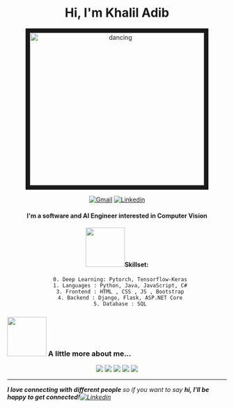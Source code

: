 <h1 align = "center"> Hi, I'm Khalil Adib</h1>

<p align = "center">
<a href='https://postimages.org/' target='_blank'><img src='https://i.postimg.cc/yNgHbJSB/computer.gif' border='10' alt='dancing' width="400" height="350"/></a>
</p>


<div align = "center">
 
<a href = "mailto:khaliladib11@gmail.com?subject = Feedback&body = Message" target='_blank'><img src='https://img.shields.io/badge/-gmail-novoforce?style=for-the-badge&logo=gmail&logoColor=white&color=red&labelColor=000000' border='0' alt='Gmail'/></a>
<a href='https://www.linkedin.com/in/khalil-adib/' target='_blank'><img src='https://img.shields.io/badge/-linkedin-novoforce?style=for-the-badge&logo=linkedin&logoColor=white&color=blue&labelColor=000000' border='0' alt='Linkedin'/></a>
 
 
</div>


<div align = "center">
  <h4>I'm a software and AI Engineer interested in Computer Vision </h4>
 
 <h4><img src="https://media.giphy.com/media/giEkKR58desN2ehLLR/giphy.gif" width="90">Skillset:</h4>
  
  ```
    0. Deep Learning: Pytorch, Tensorflow-Keras
    1. Languages : Python, Java, JavaScript, C#
    3. Frontend : HTML , CSS , JS , Bootstrap
    4. Backend : Django, Flask, ASP.NET Core
    5. Database : SQL
  ```
  
</div>
  

### <img src="https://media.giphy.com/media/QCQn6e5frpmm7bdTHI/giphy.gif" width="90"> A little more about me...  

<div align = "center">
  
![](http://github-profile-summary-cards.vercel.app/api/cards/profile-details?username=khaliladib11&theme=radical)
![](http://github-profile-summary-cards.vercel.app/api/cards/repos-per-language?username=khaliladib11&theme=radical)
![](http://github-profile-summary-cards.vercel.app/api/cards/most-commit-language?username=khaliladib11&theme=radical)
![](http://github-profile-summary-cards.vercel.app/api/cards/stats?username=khaliladib11&theme=radical)
![](http://github-profile-summary-cards.vercel.app/api/cards/productive-time?username=khaliladib11&theme=radical&utcOffset=8)
  
</div>

<hr/>

<em><b>I love connecting with different people</b> so if you want to say <b>hi, I'll be happy to get connected!</b><a href='https://www.linkedin.com/in/khalil-adib/' target='_blank'><img src='https://img.shields.io/badge/-linkedin-novoforce?style=flat-square&logo=linkedin&logoColor=white&color=blue&labelColor=000000' border='0' alt='Linkedin'/></a></em>
